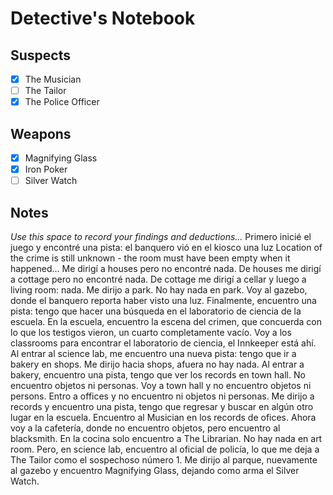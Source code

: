 # Detective's Notebook

## Suspects
- [X] The Musician
- [ ] The Tailor
- [X] The Police Officer

## Weapons
- [X] Magnifying Glass
- [X] Iron Poker
- [ ] Silver Watch

## Notes
*Use this space to record your findings and deductions...*
Primero inicié el juego y encontré una pista: el banquero vió en el kiosco una luz
Location of the crime is still unknown - the room must have been empty when it happened...
Me dirigí a houses pero no encontré nada.
De houses me dirigí a cottage pero no encontré nada.
De cottage me dirigí a cellar y luego a living room: nada.
Me dirijo a park. No hay nada en park.
Voy al gazebo, donde el banquero reporta haber visto una luz.
Finalmente, encuentro una pista: tengo que hacer una búsqueda en el laboratorio de ciencia de la escuela.
En la escuela, encuentro la escena del crimen, que concuerda con lo que los testigos vieron, un cuarto completamente vacío.
Voy a los classrooms para encontrar el laboratorio de ciencia, el Innkeeper está ahí.
Al  entrar al science lab, me encuentro una nueva pista: tengo que ir a bakery en shops.
Me dirijo hacia shops, afuera no hay nada.
Al entrar a bakery, encuentro una pista, tengo que ver los records en town hall. No encuentro objetos ni personas.
Voy a town hall y no encuentro objetos ni persons.
Entro a offices y no encuentro ni objetos ni personas.
Me dirijo a records y encuentro una pista, tengo que regresar y buscar en algún otro lugar en la escuela.
Encuentro al Musician en los records de ofices.
Ahora voy a la cafetería, donde no encuentro objetos, pero encuentro al blacksmith.
En la cocina solo encuentro a The Librarian.
No hay nada en art room. Pero, en science lab, encuentro al oficial de policía, lo que me deja a The Tailor como el sospechoso número 1.
Me dirijo al parque, nuevamente al gazebo y encuentro Magnifying Glass, dejando como arma el Silver Watch.
